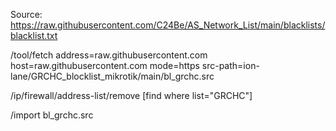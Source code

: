 Source: https://raw.githubusercontent.com/C24Be/AS_Network_List/main/blacklists/blacklist.txt

/tool/fetch address=raw.githubusercontent.com host=raw.githubusercontent.com mode=https src-path=ion-lane/GRCHC_blocklist_mikrotik/main/bl_grchc.src

/ip/firewall/address-list/remove [find where list="GRCHC"]

/import bl_grchc.src
